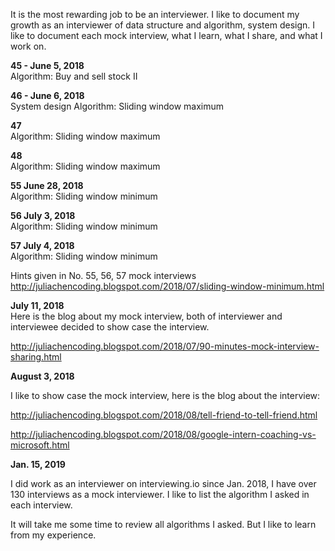 It is the most rewarding job to be an interviewer. I like to document my growth as an interviewer of data structure and algorithm, system design. I like to document each mock interview, what I learn, what I share, and what I work on. 

**45 - June 5, 2018**<br>
Algorithm: Buy and sell stock II

**46 - June 6, 2018**<br>
System design
Algorithm: Sliding window maximum

**47**<br>
Algorithm: Sliding window maximum

**48**<br>
Algorithm: Sliding window maximum

**55 June 28, 2018**<br>
Algorithm: Sliding window minimum

**56 July 3, 2018**<br>
Algorithm: Sliding window minimum

**57 July 4, 2018**<br>
Algorithm: Sliding window minimum

Hints given in No. 55, 56, 57 mock interviews
http://juliachencoding.blogspot.com/2018/07/sliding-window-minimum.html
 
**July 11, 2018**<br>
Here is the blog about my mock interview, both of interviewer and interviewee decided to show case the interview. 

http://juliachencoding.blogspot.com/2018/07/90-minutes-mock-interview-sharing.html


**August 3, 2018**<br>

I like to show case the mock interview, here is the blog about the interview:

http://juliachencoding.blogspot.com/2018/08/tell-friend-to-tell-friend.html

http://juliachencoding.blogspot.com/2018/08/google-intern-coaching-vs-microsoft.html

**Jan. 15, 2019**<br>

I did work as an interviewer on interviewing.io since Jan. 2018, I have over 130 interviews as a mock interviewer. I like to list the algorithm I asked in each interview. 

It will take me some time to review all algorithms I asked. But I like to learn from my experience. 

